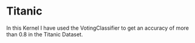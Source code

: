 # Titanic

In this Kernel I have used the VotingClassifier to get an accuracy of more than 0.8 in the Titanic Dataset. 
